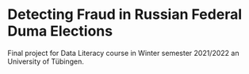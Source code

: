 # Detecting Fraud in Russian Federal Duma Elections

Final project for Data Literacy course in Winter semester 2021/2022 an University of Tübingen.

